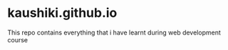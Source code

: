 # kaushiki.github.io
This repo contains everything that i have learnt during web development course

